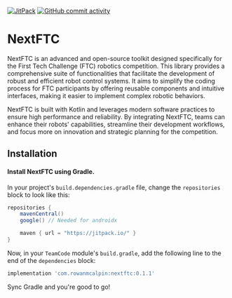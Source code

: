 [![JitPack](https://img.shields.io/jitpack/version/com.rowanmcalpin/nextftc?label=JitPack)](https://jitpack.io/#com.rowanmcalpin/nextftc)
[![GitHub commit activity](https://img.shields.io/github/commit-activity/t/rowan-mcalpin/nextftc?label=Commits)](https://github.com/rowan-mcalpin/nextftc/commits/main/)

# NextFTC

NextFTC is an advanced and open-source toolkit designed specifically for the First Tech Challenge (FTC) robotics competition. This library provides a comprehensive suite of functionalities that facilitate the development of robust and efficient robot control systems. It aims to simplify the coding process for FTC participants by offering reusable components and intuitive interfaces, making it easier to implement complex robotic behaviors.

NextFTC is built with Kotlin and leverages modern software practices to ensure high performance and reliability. By integrating NextFTC, teams can enhance their robots' capabilities, streamline their development workflows, and focus more on innovation and strategic planning for the competition.

## Installation

#### Install NextFTC using Gradle.

In your project's `build.dependencies.gradle` file, change the `repositories` block to look like this:

```groovy
repositories {
    mavenCentral()
    google() // Needed for androidx

    maven { url = "https://jitpack.io/" }
}
```

Now, in your `TeamCode` module's `build.gradle`, add the following line to the end of the `dependencies` block:

```groovy
implementation 'com.rowanmcalpin:nextftc:0.1.1'
```

Sync Gradle and you're good to go!
